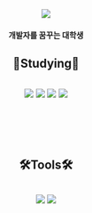 <div align="center">
<img src="https://capsule-render.vercel.app/api?type=waving&color=auto&height=200&section=header&text=Hello%20World!🥳&fontSize=50" />

<br/>
  
#### 개발자를 꿈꾸는 대학생 <br/>
  
<h2>📝Studying📝<h2>
<img src="https://img.shields.io/badge/C-A8B9CC?style=flat-square&logo=C&logoColor=white"> 
<img src="https://img.shields.io/badge/C++-00599C?style=flat-square&logo=cplusplus&logoColor=black"> 
<img src="https://img.shields.io/badge/Python-3776AB?style=flat-square&logo=Python&logoColor=white">
<img src="https://img.shields.io/badge/Git-F05032?style=flat-square&logo=&logoColor=White">
  
<br/><br/>
  
<h2>🛠️Tools🛠️<h2>
<img src="https://img.shields.io/badge/Visual Studio-5C2D91?style=square&logo=Visual Studio&logoColor=white"> 
<img src="https://img.shields.io/badge/GitHub-181717?style=flat-square&logo=GitHub&logoColor=white"> 
</div>

<!--
**KangJiUng/KangJiUng** is a ✨ _special_ ✨ repository because its `README.md` (this file) appears on your GitHub profile.

Here are some ideas to get you started:

- 🔭 I’m currently working on ...
- 🌱 I’m currently learning ...
- 👯 I’m looking to collaborate on ...
- 🤔 I’m looking for help with ...
- 💬 Ask me about ...
- 📫 How to reach me: ...
- 😄 Pronouns: ...
- ⚡ Fun fact: ...
-->
